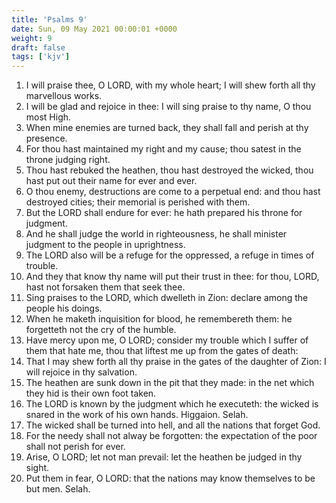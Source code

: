 ```yaml
---
title: 'Psalms 9'
date: Sun, 09 May 2021 00:00:01 +0000
weight: 9
draft: false
tags: ['kjv'] 
---
```


1. I will praise thee, O LORD, with my whole heart; I will shew forth all thy marvellous works.
2. I will be glad and rejoice in thee: I will sing praise to thy name, O thou most High.
3. When mine enemies are turned back, they shall fall and perish at thy presence.
4. For thou hast maintained my right and my cause; thou satest in the throne judging right.
5. Thou hast rebuked the heathen, thou hast destroyed the wicked, thou hast put out their name for ever and ever.
6. O thou enemy, destructions are come to a perpetual end: and thou hast destroyed cities; their memorial is perished with them.
7. But the LORD shall endure for ever: he hath prepared his throne for judgment.
8. And he shall judge the world in righteousness, he shall minister judgment to the people in uprightness.
9. The LORD also will be a refuge for the oppressed, a refuge in times of trouble.
10. And they that know thy name will put their trust in thee: for thou, LORD, hast not forsaken them that seek thee.
11. Sing praises to the LORD, which dwelleth in Zion: declare among the people his doings.
12. When he maketh inquisition for blood, he remembereth them: he forgetteth not the cry of the humble.
13. Have mercy upon me, O LORD; consider my trouble which I suffer of them that hate me, thou that liftest me up from the gates of death:
14. That I may shew forth all thy praise in the gates of the daughter of Zion: I will rejoice in thy salvation.
15. The heathen are sunk down in the pit that they made: in the net which they hid is their own foot taken.
16. The LORD is known by the judgment which he executeth: the wicked is snared in the work of his own hands. Higgaion. Selah.
17. The wicked shall be turned into hell, and all the nations that forget God.
18. For the needy shall not alway be forgotten: the expectation of the poor shall not perish for ever.
19. Arise, O LORD; let not man prevail: let the heathen be judged in thy sight.
20. Put them in fear, O LORD: that the nations may know themselves to be but men. Selah.

